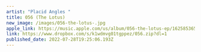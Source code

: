 ```yaml
---
artist: "Placid Angles "
title: 056 (The Lotus)
new_image: /images/056-the-lotus-.jpg
apple_link: https://music.apple.com/us/album/056-the-lotus-ep/1625853658
link: https://www.dropbox.com/s/k1wdmvg01tgppez/056.zip?dl=1
published_date: 2022-07-28T19:25:06.193Z
---
```

